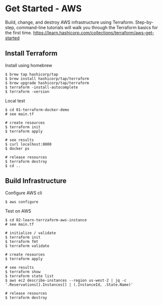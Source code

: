 # Get Started - AWS

Build, change, and destroy AWS infrastructure using Terraform. Step-by-step, command-line tutorials will walk you through the Terraform basics for the first time. https://learn.hashicorp.com/collections/terraform/aws-get-started

## Install Terraform

Install using homebrew
```shell
$ brew tap hashicorp/tap
$ brew install hashicorp/tap/terraform
$ brew upgrade hashicorp/tap/terraform
$ terraform -install-autocomplete
$ terraform -version
```

Local test
```shell
$ cd 01-terraform-docker-demo
# see main.tf

# create resources
$ terraform init
$ terraform apply

# see results
$ curl localhost:8000
$ docker ps

# release resources
$ terraform destroy
$ cd ..
```

## Build Infrastructure

Configure AWS cli
```shell
$ aws configure
```

Test on AWS
```shell
$ cd 02-learn-terrzaform-aws-instance
# see main.tf

# initialize / validate
$ terraform init
$ terraform fmt
$ terraform validate

# create resources
$ terraform apply

# see results
$ terraform show
$ terraform state list
$ aws ec2 describe-instances --region us-west-2 | jq -c '.Reservations[].Instances[] | (.InstanceId, .State.Name)'

# release resources
$ terraform destroy
```
